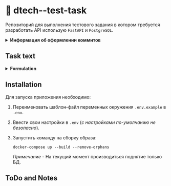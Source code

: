 # 👷 dtech--test-task

Репозиторий для выполнения тестового задания в котором требуется разработать
API использую `FastAPI` и `PostgreSQL`.

<details>
<summary>
   <strong>
      Информация об оформлении коммитов
   </strong>
</summary>

- **feat:** (новая функционал кода, БЕЗ учёта функционала для сборок)
- **devops:** (функционал для сборки, - добавление, удаление и исправление)
- **fix:** (исправление ошибок функционального кода)
- **docs:** (изменения в документации)
- **style:** (форматирование, отсутствующие точки с запятой и т.п., без изменения производственного кода)
- **refactor:** (рефакторинг производственного кода, например, переименование переменной)
- **test:** (добавление недостающих тестов, рефакторинг тестов; без изменения производственного кода)
- **chore:** (обновление рутинных задач и т. д.; без изменения производственного кода).

</details>

## Task text

<details>
<summary>
   <strong>
      <a>Formulation</a>
   </strong>
</summary>

### Модель базы данных

**Пользователь** – репрезентация пользователей в приложении. Должны быть обычные и
админ пользователи (админ назначается руками в базе или создаётся на старте
приложения).

**Товар** – Состоит из заголовка, описания и цены.

**Счёт** – Имеет идентификатор счёта и баланс. Привязан к пользователю. У пользователя
может быть несколько счетов.

**Транзакция** – история зачисления на счёт, хранит сумму зачисления и идентификатор
счёта.

### Функциональные критерии

Весь описываемый ниже функционал должен быть осуществлён в формате REST API.
Работа с шаблонами, HTML или фронтендом в любой форме не предусматривается.
Пользователь может:

1. Регистрация (по паролю и логину, возвращает ссылку активации)
2. Логин
3. Просмотр списка товаров
4. Покупка товара, просто списывает с баланса стоимость товара, при условии
   наличия на балансе счёта достаточного количества средств
5. Просмотр баланса всех счетов и историю транзакций
6. Зачисление средств на счёт, выполняется с помощью эндпоинта [POST]
   /payment/webhook симулирует начисление со стороннего сервиса.
   Пример тела вебхука, с транзакцией (формат json):

```json
{
  "signature": "f4eae5b2881d8b6a1455f62502d08b2258d80084",
  "transaction_id": 1234567,
  "user_id": 123456,
  "bill_id": 123456,
  "amount": 100
}
```

Сигнатура формируются по правилу:

```python
from Crypto.Hash import SHA1

signature = SHA1.new()
.update(f'{private_key}:{transaction_id}:{user_id}:{bill_id}:{amount}'.encode())
.hexdigest()
```

Где:

- `private_key` – приватный ключ, задаётся в свойствах приложения;
- `transaction_id` – уникальный идентификатор транзакции;
- `user_id` – пользователь на чей счёт произойдёт зачисление;
- `bill_id` – идентификатор счёта (если счёта с таким айди не
  существует, то не должен быть создан);
- `amount` – сумма транзакции.

### Возможности админа:

1. Видеть все товары
2. Видеть всех пользователей и их счета
3. Включать/отключать пользователей
4. Создавать/редактировать/удалять товары
   Не функциональные критерии
1. Логины пользователей уникальны
2. После регистрации пользователь создаётся в не активном состоянии. Становится
   активным переходя по ссылке полученной с регистрации
3. Авторизация должна быть сделана через JWT. Защищённые эндпоинты должны
   получать токен в заголовке Authorization в Bearer форматеВремя выполнения задачи желательно не более 7 дней.
   Выполнить задачу с учётом особенностей асинхронной обработки данных. В
   особенности это касается обработки транзакций, приложение должно быть способно
   обработать сравнительно большой объём параллельных запросов (с поправкой на
   технические характеристики сервера).

### Стек:

- язык программирования: Python
- фреймворк: FasAPI
- база данных: PostgreSQL

</details>

## Installation

Для запуска приложения необходимо:

1. Переименовать шаблон-файл переменных окружения `.env.example` в `.env`.
2. Ввести свои настройки в `.env` (_с настройками по-умолчанию не безопасно_).
3. Запустить команду на сборку образа:
   ```shell
   docker-compose up --build --remove-orphans
   ```
   
   _Примечание_ - На текущий момент производиться поднятие только БД.   

## ToDo and Notes